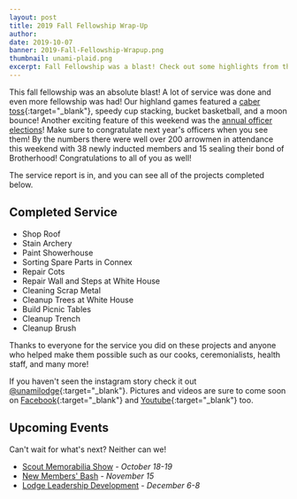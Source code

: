```yaml
---
layout: post
title: 2019 Fall Fellowship Wrap-Up
author:
date: 2019-10-07
banner: 2019-Fall-Fellowship-Wrapup.png
thumbnail: unami-plaid.png
excerpt: Fall Fellowship was a blast! Check out some highlights from this past weekend.
---
```


This fall fellowship was an absolute blast! A lot of service was done and even more fellowship was had! Our highland games featured a [caber toss](https://en.wikipedia.org/wiki/Caber_toss){:target="_blank"}, speedy cup stacking, bucket basketball, and a moon bounce! Another exciting feature of this weekend was the [annual officer elections](/news/2020-Lodge-Officers)! Make sure to congratulate next year's officers when you see them! By the numbers there were well over 200 arrowmen in attendance this weekend with 38 newly inducted members and 15 sealing their bond of Brotherhood! Congratulations to all of you as well!

The service report is in, and you can see all of the projects completed below.

## Completed Service
- Shop Roof
- Stain Archery
- Paint Showerhouse
- Sorting Spare Parts in Connex
- Repair Cots
- Repair Wall and Steps at White House
- Cleaning Scrap Metal
- Cleanup Trees at White House
- Build Picnic Tables
- Cleanup Trench
- Cleanup Brush

Thanks to everyone for the service you did on these projects and anyone who helped make them possible such as our cooks, ceremonialists, health staff, and many more!

If you haven't seen the instagram story check it out [@unamilodge](https://instagram.com/unamilodge){:target="_blank"}. Pictures and videos are sure to come soon on [Facebook](https://facebook.com/unamilodge){:target="_blank"} and [Youtube](https://youtube.com/unamilodge){:target="_blank"} too.

## Upcoming Events
Can't wait for what's next? Neither can we!
- [Scout Memorabilia Show](/news/2019-Scout-Memorabilia-Show) *- October 18-19*
- [New Members' Bash](/calendar) *- November 15*
- [Lodge Leadership Development](/calendar) *- December 6-8*